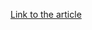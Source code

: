 [Link to the article](https://securityaffairs.com/176433/apt/gamaredon-targeted-the-military-mission-of-a-western-country-based-in-ukraine.html)
